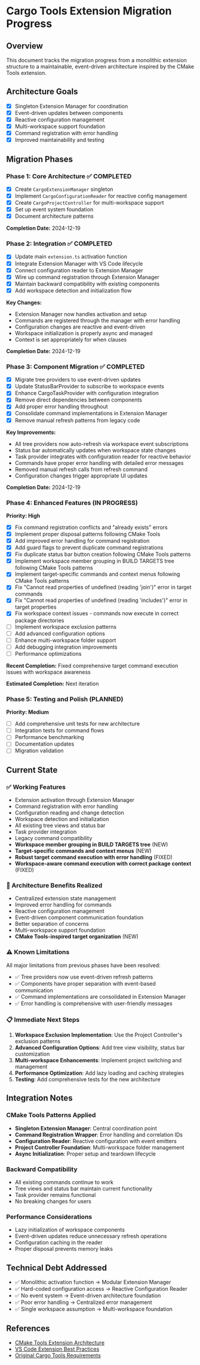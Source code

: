 # Cargo Tools Extension Migration Progress

## Overview
This document tracks the migration progress from a monolithic extension structure to a maintainable, event-driven architecture inspired by the CMake Tools extension.

## Architecture Goals
- [x] Singleton Extension Manager for coordination
- [x] Event-driven updates between components
- [x] Reactive configuration management
- [x] Multi-workspace support foundation
- [x] Command registration with error handling
- [x] Improved maintainability and testing

## Migration Phases

### Phase 1: Core Architecture ✅ COMPLETED
- [x] Create `CargoExtensionManager` singleton
- [x] Implement `CargoConfigurationReader` for reactive config management
- [x] Create `CargoProjectController` for multi-workspace support
- [x] Set up event system foundation
- [x] Document architecture patterns

**Completion Date:** 2024-12-19

### Phase 2: Integration ✅ COMPLETED
- [x] Update main `extension.ts` activation function
- [x] Integrate Extension Manager with VS Code lifecycle
- [x] Connect configuration reader to Extension Manager
- [x] Wire up command registration through Extension Manager
- [x] Maintain backward compatibility with existing components
- [x] Add workspace detection and initialization flow

**Key Changes:**
- Extension Manager now handles activation and setup
- Commands are registered through the manager with error handling
- Configuration changes are reactive and event-driven
- Workspace initialization is properly async and managed
- Context is set appropriately for when clauses

**Completion Date:** 2024-12-19

### Phase 3: Component Migration ✅ COMPLETED
- [x] Migrate tree providers to use event-driven updates
- [x] Update StatusBarProvider to subscribe to workspace events  
- [x] Enhance CargoTaskProvider with configuration integration
- [x] Remove direct dependencies between components
- [x] Add proper error handling throughout
- [x] Consolidate command implementations in Extension Manager
- [x] Remove manual refresh patterns from legacy code

**Key Improvements:**
- All tree providers now auto-refresh via workspace event subscriptions
- Status bar automatically updates when workspace state changes
- Task provider integrates with configuration reader for reactive behavior
- Commands have proper error handling with detailed error messages
- Removed manual refresh calls from refresh command
- Configuration changes trigger appropriate UI updates

**Completion Date:** 2024-12-19

### Phase 4: Enhanced Features (IN PROGRESS)
**Priority: High**
- [x] Fix command registration conflicts and "already exists" errors
- [x] Implement proper disposal patterns following CMake Tools
- [x] Add improved error handling for command registration  
- [x] Add guard flags to prevent duplicate command registrations
- [x] Fix duplicate status bar button creation following CMake Tools patterns
- [x] Implement workspace member grouping in BUILD TARGETS tree following CMake Tools patterns
- [x] Implement target-specific commands and context menus following CMake Tools patterns
- [x] Fix "Cannot read properties of undefined (reading 'join')" error in target commands
- [x] Fix "Cannot read properties of undefined (reading 'includes')" error in target properties  
- [x] Fix workspace context issues - commands now execute in correct package directories
- [ ] Implement workspace exclusion patterns
- [ ] Add advanced configuration options
- [ ] Enhance multi-workspace folder support  
- [ ] Add debugging integration improvements
- [ ] Performance optimizations

**Recent Completion:** Fixed comprehensive target command execution issues with workspace awareness

**Estimated Completion:** Next iteration

### Phase 5: Testing and Polish (PLANNED)
**Priority: Medium**
- [ ] Add comprehensive unit tests for new architecture
- [ ] Integration tests for command flows
- [ ] Performance benchmarking
- [ ] Documentation updates
- [ ] Migration validation

## Current State

### ✅ Working Features
- Extension activation through Extension Manager
- Command registration with error handling
- Configuration reading and change detection
- Workspace detection and initialization
- All existing tree views and status bar
- Task provider integration
- Legacy command compatibility
- **Workspace member grouping in BUILD TARGETS tree** (NEW)
- **Target-specific commands and context menus** (NEW)
- **Robust target command execution with error handling** (FIXED)
- **Workspace-aware command execution with correct package context** (FIXED)

### 🔄 Architecture Benefits Realized
- Centralized extension state management
- Improved error handling for commands
- Reactive configuration management
- Event-driven component communication foundation
- Better separation of concerns
- Multi-workspace support foundation
- **CMake Tools-inspired target organization** (NEW)

### ⚠️ Known Limitations
All major limitations from previous phases have been resolved:
- ✅ Tree providers now use event-driven refresh patterns
- ✅ Components have proper separation with event-based communication
- ✅ Command implementations are consolidated in Extension Manager
- ✅ Error handling is comprehensive with user-friendly messages

### 📋 Immediate Next Steps
1. **Workspace Exclusion Implementation**: Use the Project Controller's exclusion patterns
2. **Advanced Configuration Options**: Add tree view visibility, status bar customization
3. **Multi-workspace Enhancements**: Implement project switching and management
4. **Performance Optimization**: Add lazy loading and caching strategies
5. **Testing**: Add comprehensive tests for the new architecture

## Integration Notes

### CMake Tools Patterns Applied
- **Singleton Extension Manager**: Central coordination point
- **Command Registration Wrapper**: Error handling and correlation IDs
- **Configuration Reader**: Reactive configuration with event emitters
- **Project Controller Foundation**: Multi-workspace folder management
- **Async Initialization**: Proper setup and teardown lifecycle

### Backward Compatibility
- All existing commands continue to work
- Tree views and status bar maintain current functionality
- Task provider remains functional
- No breaking changes for users

### Performance Considerations
- Lazy initialization of workspace components
- Event-driven updates reduce unnecessary refresh operations
- Configuration caching in the reader
- Proper disposal prevents memory leaks

## Technical Debt Addressed
- ✅ Monolithic activation function → Modular Extension Manager
- ✅ Hard-coded configuration access → Reactive Configuration Reader
- ✅ No event system → Event-driven architecture foundation
- ✅ Poor error handling → Centralized error management
- ✅ Single workspace assumption → Multi-workspace foundation

## References
- [CMake Tools Extension Architecture](https://github.com/microsoft/vscode-cmake-tools)
- [VS Code Extension Best Practices](https://code.visualstudio.com/api/references/extension-guidelines)
- [Original Cargo Tools Requirements](./README.md)
